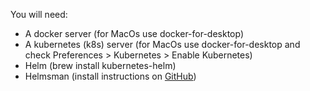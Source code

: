 You will need:
- A docker server (for MacOs use docker-for-desktop)
- A kubernetes (k8s) server
  (for MacOs use docker-for-desktop and check Preferences > Kubernetes > Enable Kubernetes)
- Helm (brew install kubernetes-helm)
- Helmsman (install instructions on [GitHub](https://github.com/Praqma/helmsman))